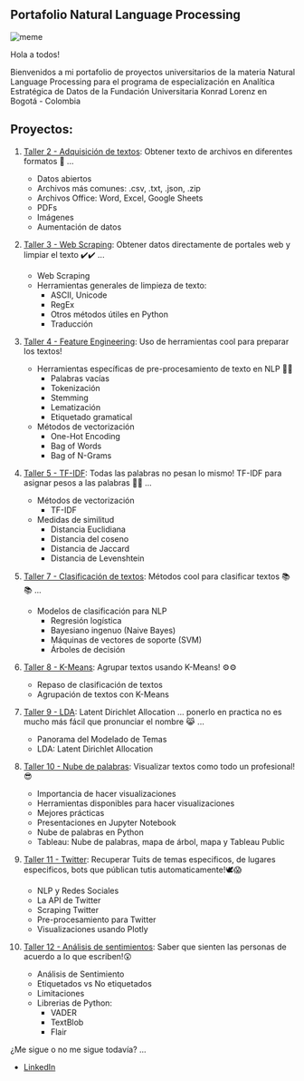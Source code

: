 ## Portafolio Natural Language Processing

![meme](https://www.googleapis.com/download/storage/v1/b/kaggle-user-content/o/inbox%2F4208294%2F1c014f0a4490cf323418b80648ba44fe%2FDATAAC.jpeg?generation=1577356397338672&alt=media)

Hola a todos! 

Bienvenidos a mi portafolio de proyectos universitarios de la materia Natural Language Processing para el programa de especialización en Analítica Estratégica de Datos de la Fundación Universitaria Konrad Lorenz en Bogotá - Colombia

## Proyectos: 

1. [Taller 2 - Adquisición de textos](https://github.com/SergioSiabatto721/NLP-Portafolio/blob/main/Taller%202%20NLP.ipynb): Obtener texto de archivos en diferentes formatos 🤔 ... 
    - Datos abiertos
    - Archivos más comunes: .csv, .txt, .json, .zip
    - Archivos Office: Word, Excel, Google Sheets
    - PDFs
    - Imágenes
    - Aumentación de datos
 
2. [Taller 3 - Web Scraping](https://github.com/SergioSiabatto721/NLP-Portafolio/blob/main/Taller%203%20NLP%20(1).ipynb): Obtener datos directamente de portales web y limpiar el texto ✔️✔️ ...
    - Web Scraping
    - Herramientas generales de limpieza de texto:
      - ASCII, Unicode
      - RegEx
      - Otros métodos útiles en Python
      - Traducción

3. [Taller 4 - Feature Engineering](https://github.com/SergioSiabatto721/NLP-Portafolio/blob/main/Taller%204%20NLP.ipynb): Uso de herramientas cool para preparar los textos! 
    - Herramientas específicas de pre-procesamiento de texto en NLP 📝📝
      - Palabras vacías
      - Tokenización
      - Stemming
      - Lematización
      - Etiquetado gramatical
    - Métodos de vectorización
      - One-Hot Encoding
      - Bag of Words
      - Bag of N-Grams
  
4. [Taller 5 - TF-IDF](https://github.com/SergioSiabatto721/NLP-Portafolio/blob/main/Taller%205%20NLP.ipynb): Todas las palabras no pesan lo mismo! TF-IDF para asignar pesos a las palabras 🚫🚫 ...
    - Métodos de vectorización
      - TF-IDF
    - Medidas de similitud
      - Distancia Euclidiana
      - Distancia del coseno
      - Distancia de Jaccard
      - Distancia de Levenshtein

5. [Taller 7 - Clasificación de textos](https://github.com/SergioSiabatto721/NLP-Portafolio/blob/main/taller_7_Sergio_Siabato.ipynb): Métodos cool para clasificar textos 📚📚 ...
    - Modelos de clasificación para NLP
      - Regresión logística
      - Bayesiano ingenuo (Naive Bayes)
      - Máquinas de vectores de soporte (SVM)
      - Árboles de decisión

6. [Taller 8 - K-Means](https://github.com/SergioSiabatto721/NLP-Portafolio/blob/main/Taller_8_Sergio_Siabato.ipynb): Agrupar textos usando K-Means! ⚙️⚙️
    - Repaso de clasificación de textos
    - Agrupación de textos con K-Means
  
7. [Taller 9 - LDA](https://github.com/SergioSiabatto721/NLP-Portafolio/blob/main/Taller_9_Sergio_Siabato.ipynb): Latent Dirichlet Allocation ... ponerlo en practica no es mucho más fácil que pronunciar el nombre 😹 ...
    - Panorama del Modelado de Temas
    - LDA: Latent Dirichlet Allocation

8. [Taller 10 - Nube de palabras](https://github.com/SergioSiabatto721/NLP-Portafolio/blob/main/Taller%2010%20-%20Sergio%20Siabato.ipynb): Visualizar textos como todo un profesional! 😎
    - Importancia de hacer visualizaciones
    - Herramientas disponibles para hacer visualizaciones
    - Mejores prácticas
    - Presentaciones en Jupyter Notebook
    - Nube de palabras en Python
    - Tableau: Nube de palabras, mapa de árbol, mapa y Tableau Public

9. [Taller 11 - Twitter](https://github.com/SergioSiabatto721/NLP-Portafolio/blob/main/Taller%2011%20-%20Sergio%20Siabato.ipynb): Recuperar Tuits de temas especificos, de lugares especificos, bots que públican tutis automaticamente!🕊️😱
    - NLP y Redes Sociales
    - La API de Twitter
    - Scraping Twitter
    - Pre-procesamiento para Twitter
    - Visualizaciones usando Plotly

10. [Taller 12 - Análisis de sentimientos](https://github.com/SergioSiabatto721/NLP-Portafolio/blob/main/taller%2012%20-%20Sergio%20Siabatto.ipynb): Saber que sienten las personas de acuerdo a lo que escriben!😲
    - Análisis de Sentimiento
    - Etiquetados vs No etiquetados
    - Limitaciones 
    - Librerias de Python:
        - VADER
        - TextBlob
        - Flair

¿Me sigue o no me sigue todavía? ... 

  - [LinkedIn](www.linkedin.com/in/sergio-siabatto)
    
